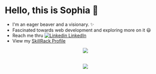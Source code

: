 # Hello, this is Sophia 🙂

<!--
**SOPHIA-MARY-R/SOPHIA-MARY-R** is a ✨ _special_ ✨ repository because its `README.md` (this file) appears on your GitHub profile.

-->
* I'm an eager beaver and a visionary. ✨
* Fascinated towards web development and exploring more on it 😃
* Reach me thru [![Linkedin](https://i.stack.imgur.com/gVE0j.png) LinkedIn](https://www.linkedin.com/in/sophia-mary-r-689a971ba/)
* View my [SkillRack Profile](https://www.skillrack.com/faces/resume.xhtml?id=306411&key=e541f870c9e7596cf2f92149bb67a033708dc034)

<div align="center"><img src="https://github-readme-stats.vercel.app/api?username=SOPHIA-MARY-R&show_icons=true&theme=dark" align="center" /></div>
<br />

<br>
<div align="center"><img src="https://github-readme-stats.vercel.app/api/top-langs/?username=SOPHIA-MARY-R&layout=compact&theme=dark" align="center" /></div>
<br />

